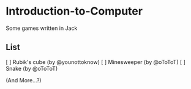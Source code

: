 # Introduction-to-Computer

Some games written in Jack

## List

[ ] Rubik's cube (by @younottoknow)
[ ] Minesweeper (by @oToToT)
[ ] Snake (by @oToToT)

(And More...?)
